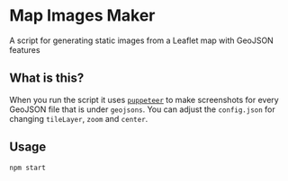 # Map Images Maker

A script for generating static images from a Leaflet map with GeoJSON features

## What is this?

When you run the script it uses [`puppeteer`](https://github.com/GoogleChrome/puppeteer) to make screenshots for every GeoJSON file that is under `geojsons`.
You can adjust the `config.json` for changing `tileLayer`, `zoom` and `center`.

## Usage

```
npm start
```
